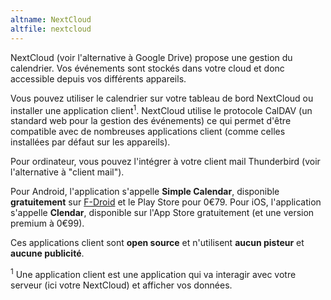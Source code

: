 ```yaml
---
altname: NextCloud
altfile: nextcloud
---
```


NextCloud (voir l'alternative à Google Drive) propose une gestion du calendrier. Vos événements sont stockés dans votre cloud et donc accessible depuis vos différents appareils.

Vous pouvez utiliser le calendrier sur votre tableau de bord NextCloud ou installer une application client<sup>1</sup>. NextCloud utilise le protocole CalDAV (un standard web pour la gestion des événements) ce qui permet d'être compatible avec de nombreuses applications client (comme celles installées par défaut sur les appareils).

Pour ordinateur, vous pouvez l'intégrer à votre client mail Thunderbird (voir l'alternative à "client mail").

Pour Android, l'application s'appelle **Simple Calendar**, disponible **gratuitement** sur [F-Droid](https://f-droid.org/fr/packages/com.simplemobiletools.calendar.pro/) et le Play Store pour 0€79. Pour iOS, l'application s'appelle **Clendar**, disponible sur l'App Store gratuitement (et une version premium à 0€99).

Ces applications client sont **open source** et n'utilisent **aucun pisteur** et **aucune publicité**.

<sup>1</sup> Une application client est une application qui va interagir avec votre serveur (ici votre NextCloud) et afficher vos données.
